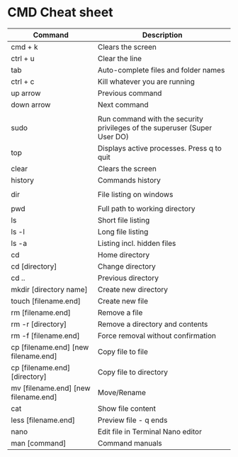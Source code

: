 # CMD Cheat sheet

|Command|Description|
| --- | --- |
|cmd + k|Clears the screen|
|ctrl + u|Clear the line|
|tab|Auto-complete files and folder names|
|ctrl + c|Kill whatever you are running|
|up arrow|Previous command|
|down arrow|Next command|
|||
|sudo|Run command with the security privileges of the superuser (Super User DO)|
|top|Displays active processes. Press q to quit|
|clear|Clears the screen|
|history|Commands history|
|||
|dir|File listing on windows|
|||
|pwd|Full path to working directory|
|ls|Short file listing|
|ls -l|Long file listing|
|ls -a|Listing incl. hidden files|
|cd|Home directory|
|cd [directory]|Change directory|
|cd ..|Previous directory|
|mkdir [directory name]|Create new directory|
|touch [filename.end]|Create new file|
|rm [filename.end]|Remove a file|
|rm -r [directory]|Remove a directory and contents|
|rm -f [filename.end]|Force removal without confirmation|
|cp [filename.end] [new filename.end]|Copy file to file|
|cp [filename.end] [directory]|Copy file to directory|
|mv [filename.end] [new filename.end]|Move/Rename|
|cat|Show file content|
|less [filename.end]|Preview file - q ends |
|nano|Edit file in Terminal Nano editor|
|man [command]|Command manuals|

